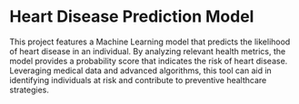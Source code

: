 <!DOCTYPE html>
<html lang="en">
<head>
    <meta charset="UTF-8">
    <meta name="viewport" content="width=device-width, initial-scale=1.0">
</head>
<body>
    <div class="container">
        <h1>Heart Disease Prediction Model</h1>
        <p>
            This project features a Machine Learning model that predicts the likelihood of heart disease in an individual. 
            By analyzing relevant health metrics, the model provides a probability score that indicates the risk of heart disease.
            Leveraging medical data and advanced algorithms, this tool can aid in identifying individuals at risk and contribute to 
            preventive healthcare strategies.
        </p>
</body>
</html>
